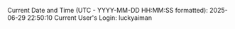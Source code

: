 Current Date and Time (UTC - YYYY-MM-DD HH:MM:SS formatted): 2025-06-29 22:50:10
Current User's Login: luckyaiman
